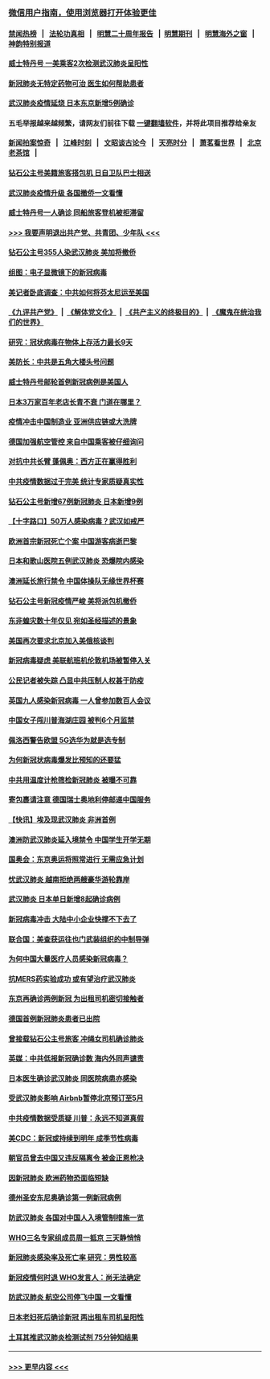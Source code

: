 ### [微信用户指南，使用浏览器打开体验更佳](https://github.com/gfw-breaker/banned-news1/blob/master/indexes/wechat-guide.md?t=0)
#### [禁闻热榜](热点新闻.md?t=0)  &nbsp;&nbsp;|&nbsp;&nbsp; [法轮功真相](https://github.com/gfw-breaker/truth/blob/master/README.md?t=0) &nbsp;&nbsp;|&nbsp;&nbsp; [明慧二十周年报告](https://github.com/gfw-breaker/mh-reports/blob/master/README.md?t=0) &nbsp;&nbsp;|&nbsp;&nbsp;[明慧期刊](https://github.com/gfw-breaker/mh-qikan) &nbsp;&nbsp;|&nbsp;&nbsp; [明慧海外之窗](https://github.com/gfw-breaker/mh-news/blob/master/README.md?t=0) &nbsp;&nbsp;|&nbsp;&nbsp; [神韵特别报道](https://github.com/gfw-breaker/mh-news/blob/master/shenyun.md?t=0)
#### [威士特丹号 一美乘客2次检测武汉肺炎呈阳性](../pages/nsc418/n11873169.md?t=02162355) 
#### [新冠肺炎无特定药物可治 医生如何帮助患者](../pages/nsc418/n11868234.md?t=02162355) 
#### [武汉肺炎疫情延烧 日本东京新增5例确诊](../pages/nsc418/n11873025.md?t=02162355) 
#### 五毛举报越来越频繁，请网友们前往下载 [一键翻墙软件](https://github.com/gfw-breaker/ssr-accounts)，并将此项目推荐给亲友
#### [新闻拍案惊奇](https://github.com/gfw-breaker/banned-news1/blob/master/pages/link4.md) &nbsp;&nbsp;|&nbsp;&nbsp; [江峰时刻](https://github.com/gfw-breaker/banned-news1/blob/master/pages/link4.md) &nbsp;&nbsp;|&nbsp;&nbsp; [文昭谈古论今](https://github.com/gfw-breaker/banned-news1/blob/master/pages/link4.md) &nbsp;&nbsp;|&nbsp;&nbsp; [天亮时分](https://github.com/gfw-breaker/banned-news1/blob/master/pages/link4.md) &nbsp;&nbsp;|&nbsp;&nbsp; [萧茗看世界](https://github.com/gfw-breaker/banned-news1/blob/master/pages/link4.md) &nbsp;&nbsp;|&nbsp;&nbsp; [北京老茶馆](https://github.com/gfw-breaker/banned-news1/blob/master/pages/link4.md) &nbsp;&nbsp;|&nbsp;&nbsp; 
#### [钻石公主号美籍旅客搭包机 日自卫队巴士相送](../pages/nsc418/n11872947.md?t=02162355) 
#### [武汉肺炎疫情升级 各国撤侨一文看懂](../pages/nsc418/n11859313.md?t=02162355) 
#### [威士特丹号一人确诊 同船旅客登机被拒滞留](../pages/nsc418/n11872823.md?t=02162355) 
#### [>>> 我要声明退出共产党、共青团、少年队 <<<](https://github.com/begood0513/goodnews/blob/master/quit/letter.md) 
#### [钻石公主号355人染武汉肺炎 美加将撤侨](../pages/nsc418/n11872392.md?t=02162355) 
#### [组图：电子显微镜下的新冠病毒](../pages/nsc418/n11872057.md?t=02162355) 
#### [美记者卧底调查：中共如何将芬太尼运至美国](../pages/nsc418/n11871821.md?t=02162355) 
#### [《九评共产党》](https://github.com/begood0513/9ping.md/blob/master/README.md) &nbsp;|&nbsp; [《解体党文化》](../../../../jtdwh.md/blob/master/README.md)  &nbsp;|&nbsp; [《共产主义的终极目的》](../../../../gczydzjmd.md/blob/master/README.md) &nbsp;|&nbsp; [《魔鬼在统治我们的世界》](../../../../mgztzwmdsj.md/blob/master/README.md) 
#### [研究：冠状病毒在物体上存活力最长9天](../pages/nsc418/n11871871.md?t=02162355) 
#### [美防长：中共是五角大楼头号问题](../pages/nsc418/n11871768.md?t=02162355) 
#### [威士特丹号邮轮首例新冠病例是美国人](../pages/nsc418/n11871731.md?t=02162355) 
#### [日本3万家百年老店长青不衰 门道在哪里？](../pages/nsc418/n11871670.md?t=02162355) 
#### [疫情冲击中国制造业 亚洲供应链或大洗牌](../pages/nsc418/n11871629.md?t=02162355) 
#### [德国加强航空管控 来自中国乘客被仔细询问](../pages/nsc418/n11871572.md?t=02162355) 
#### [对抗中共长臂 蓬佩奥：西方正在赢得胜利](../pages/nsc418/n11871500.md?t=02162355) 
#### [中共疫情数据过于完美 统计专家质疑真实性](../pages/nsc418/n11870197.md?t=02162355) 
#### [钻石公主号新增67例新冠肺炎 日本新增9例](../pages/nsc418/n11871311.md?t=02162355) 
#### [【十字路口】50万人感染病毒？武汉如戒严](../pages/nsc418/n11870405.md?t=02162355) 
#### [欧洲首宗新冠死亡个案 中国游客病逝巴黎](../pages/nsc418/n11871247.md?t=02162355) 
#### [日本和歌山医院五例武汉肺炎 恐爆院内感染](../pages/nsc418/n11871128.md?t=02162355) 
#### [澳洲延长旅行禁令 中国体操队无缘世界杯赛](../pages/nsc418/n11870446.md?t=02162355) 
#### [钻石公主号新冠疫情严峻 美将派包机撤侨](../pages/nsc418/n11870505.md?t=02162355) 
#### [东非蝗灾数十年仅见 宛如圣经描述的景象](../pages/nsc418/n11870398.md?t=02162355) 
#### [美国再次要求北京加入美俄核谈判](../pages/nsc418/n11870138.md?t=02162355) 
#### [新冠病毒疑虑 美联航班机伦敦机场被暂停入关](../pages/nsc418/n11870015.md?t=02162355) 
#### [公民记者被失踪 凸显中共压制人权甚于防疫](../pages/nsc418/n11870042.md?t=02162355) 
#### [英国九人感染新冠病毒 一人曾参加数百人会议](../pages/nsc418/n11869987.md?t=02162355) 
#### [中国女子闯川普海湖庄园 被判6个月监禁](../pages/nsc418/n11869919.md?t=02162355) 
#### [佩洛西警告欧盟 5G选华为就是选专制](../pages/nsc418/n11869898.md?t=02162355) 
#### [为何新冠状病毒爆发比预知的还要猛](../pages/nsc418/n11869828.md?t=02162355) 
#### [中共用温度计枪筛检新冠肺炎 被曝不可靠](../pages/nsc418/n11869707.md?t=02162355) 
#### [寄包裹请注意 德国瑞士奥地利停邮递中国服务](../pages/nsc418/n11869727.md?t=02162355) 
#### [【快讯】埃及现武汉肺炎 非洲首例](../pages/nsc418/n11869766.md?t=02162355) 
#### [澳洲防武汉肺炎延入境禁令 中国学生开学无期](../pages/nsc418/n11869546.md?t=02162355) 
#### [国奥会：东京奥运将照常进行 无需应急计划](../pages/nsc418/n11869422.md?t=02162355) 
#### [忧武汉肺炎 越南拒绝两艘豪华游轮靠岸](../pages/nsc418/n11867444.md?t=02162355) 
#### [武汉肺炎 日本单日新增8起确诊病例](../pages/nsc418/n11869272.md?t=02162355) 
#### [新冠病毒冲击 大陆中小企业快撑不下去了](../pages/nsc418/n11869259.md?t=02162355) 
#### [联合国：美查获运往也门武装组织的中制导弹](../pages/nsc418/n11868677.md?t=02162355) 
#### [为何中国大量医疗人员感染新冠病毒？](../pages/nsc418/n11869001.md?t=02162355) 
#### [抗MERS药实验成功 或有望治疗武汉肺炎](../pages/nsc418/n11868912.md?t=02162355) 
#### [东京再确诊两例新冠 为出租司机密切接触者](../pages/nsc418/n11868770.md?t=02162355) 
#### [德国首例新冠肺炎患者已出院](../pages/nsc418/n11868714.md?t=02162355) 
#### [曾接载钻石公主号旅客 冲绳女司机确诊肺炎](../pages/nsc418/n11868610.md?t=02162355) 
#### [英媒：中共低报新冠确诊数 海内外同声谴责](../pages/nsc418/n11867421.md?t=02162355) 
#### [日本医生确诊武汉肺炎 同医院病患亦感染](../pages/nsc418/n11867779.md?t=02162355) 
#### [受武汉肺炎影响 Airbnb暂停北京预订至5月](../pages/nsc418/n11867428.md?t=02162355) 
#### [中共疫情数据受质疑 川普：永远不知道真假](../pages/nsc418/n11867195.md?t=02162355) 
#### [美CDC：新冠或持续到明年 成季节性病毒](../pages/nsc418/n11867279.md?t=02162355) 
#### [朝官员曾去中国又违反隔离令 被金正恩枪决](../pages/nsc418/n11867087.md?t=02162355) 
#### [因新冠肺炎 欧洲药物恐面临短缺](../pages/nsc418/n11867036.md?t=02162355) 
#### [德州圣安东尼奥确诊第一例新冠病例](../pages/nsc418/n11867194.md?t=02162355) 
#### [防武汉肺炎 各国对中国人入境管制措施一览](../pages/nsc418/n11838726.md?t=02162355) 
#### [WHO三名专家组成员周一抵京 三天静悄悄](../pages/nsc418/n11866947.md?t=02162355) 
#### [新冠肺炎感染率及死亡率 研究：男性较高](../pages/nsc418/n11866956.md?t=02162355) 
#### [新冠疫情何时退 WHO发言人：尚无法确定](../pages/nsc418/n11866864.md?t=02162355) 
#### [防武汉肺炎 航空公司停飞中国 一文看懂](../pages/nsc418/n11866800.md?t=02162355) 
#### [日本老妇死后确诊新冠 两出租车司机呈阳性](../pages/nsc418/n11866755.md?t=02162355) 
#### [土耳其推武汉肺炎检测试剂 75分钟知结果](../pages/nsc418/n11866520.md?t=02162355) 

----
#### [ >>> 更早内容 <<< ](../indexes/nsc418-earlier.md)
